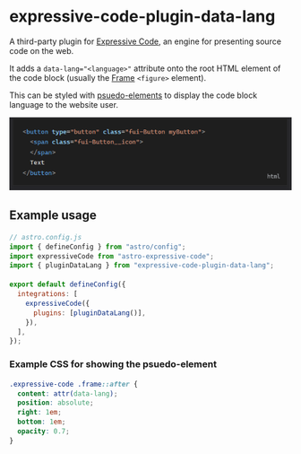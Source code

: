 # expressive-code-plugin-data-lang

A third-party plugin for [Expressive Code](https://expressive-code.com/), an engine for presenting source code on the web.

It adds a `data-lang="<language>"` attribute onto the root HTML element of the code block (usually the [Frame](https://expressive-code.com/key-features/frames/) `<figure>` element).

This can be styled with [psuedo-elements](https://developer.mozilla.org/en-US/docs/Web/CSS/Pseudo-elements) to display the code block language to the website user.

![HTML code block in a webpage, with "html" written in the bottom right corner](sample.png)

## Example usage

```js
// astro.config.js
import { defineConfig } from "astro/config";
import expressiveCode from "astro-expressive-code";
import { pluginDataLang } from "expressive-code-plugin-data-lang";

export default defineConfig({
  integrations: [
    expressiveCode({
      plugins: [pluginDataLang()],
    }),
  ],
});
```

### Example CSS for showing the psuedo-element

```css
.expressive-code .frame::after {
  content: attr(data-lang);
  position: absolute;
  right: 1em;
  bottom: 1em;
  opacity: 0.7;
}
```

